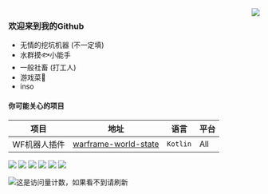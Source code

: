 <a href="#">
<img align="right" src="https://github-readme-stats.vercel.app/api?username=WsureDev&show_icons=true&hide_border=true&icon_color=586069&title_color=a0a9af">
</a>

### 欢迎来到我的Github 

* 无情的挖坑机器 (不一定填)
* 水群摸🐟小能手
* 一般社畜 (打工人)
* 游戏菜🐔
* inso

#### 你可能关心的项目
|项目|地址|语言|平台|
|--|--|--|--|
|WF机器人插件|[warframe-world-state](https://github.com/WsureDev/warframe-world-state)|`Kotlin`|All|


![](https://img.shields.io/badge/-Kotlin-orange?style=flat-square&logo=Kotlin&logoColor=fff)
![](https://img.shields.io/badge/-Java-ab7221?style=flat-square&logo=Java&logoColor=fff)
![](https://img.shields.io/badge/-Node-339933?style=flat-square&logo=Node.js&logoColor=fff)
![](https://img.shields.io/badge/-Vue-4FC08D?style=flat-square&logo=vue.js&logoColor=fff)
![](https://img.shields.io/badge/-Spring-6DB33F?style=flat-square&logo=spring&logoColor=fff)
![](https://img.shields.io/badge/-MySql-4479A1?style=flat-square&logo=mysql&logoColor=fff)

![这是访问量计数，如果看不到请刷新](https://jwenjian-visitor-badge-5.glitch.me/badge?page_id=WsureDev.WsureDev.readme)
